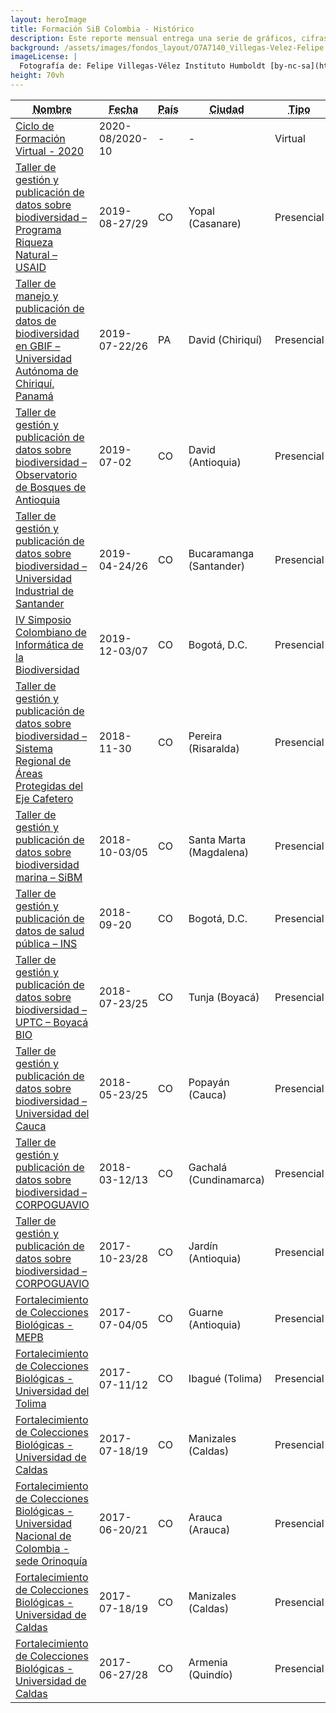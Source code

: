 ```yaml
---
layout: heroImage
title: Formación SiB Colombia - Histórico
description: Este reporte mensual entrega una serie de gráficos, cifras y estadísticas de la actividad de publicación y uso de datos sobre biodiversidad publicados a través del SiB Colombia. Las métricas resaltan las organizaciones publicadoras del mes y el uso de datos en publicaciones indexadas. 
background: /assets/images/fondos_layout/O7A7140_Villegas-Velez-Felipe.jpg
imageLicense: |
  Fotografía de: Felipe Villegas-Vélez Instituto Humboldt [by-nc-sa](https://creativecommons.org/licenses/by-nc-sa/3.0/) 
height: 70vh
---
```


<div class="table-container">
<table class="table">
  <thead>
    <tr>
      <th><abbr title="Nombre">Nombre</abbr></th>
      <th><abbr title="Fecha">Fecha</abbr></th>
        <th><abbr title="País">País</abbr></th>
      <th><abbr title="Ciudad">Ciudad</abbr></th>
      <th><abbr title="Tipo">Tipo</abbr></th>
      <th><abbr title="Asistentes">Asistentes</abbr></th>
    </tr>
  </thead>
  <tbody>
    <tr>
      <td><a href="https://hp-colombian-biodiversity.gbif-staging.org/comunidad/formacion/CicloFormacion2020#seminarios" title="Ver">Ciclo de Formación Virtual - 2020</a></td>
      <td>2020-08/2020-10</td>
      <td>-</td>
      <td>-</td>
      <td>Virtual</td>
      <td>370</td>
    </tr>
    <tr>
      <td><a href="https://hp-colombian-biodiversity.gbif-staging.org/comunidad/formacion/CicloFormacion2020#seminarios" title="Ver">Taller de gestión y publicación de datos sobre biodiversidad – Programa Riqueza Natural – USAID</a></td>
        <td>2019-08-27/29</td>
      <td>CO</td>
      <td>Yopal (Casanare)</td>
      <td>Presencial</td>
      <td>12</td>
    </tr>
    <tr>
      <td><a href="https://hp-colombian-biodiversity.gbif-staging.org/comunidad/formacion/CicloFormacion2020#seminarios" title="Ver">Taller de manejo y publicación de datos de biodiversidad en GBIF – Universidad Autónoma de Chiriquí, Panamá</a></td>
      <td>2019-07-22/26</td>
      <td>PA</td>
      <td>David (Chiriquí)</td>
      <td>Presencial</td>
      <td>33</td>
    </tr>
    <tr>
      <td><a href="https://hp-colombian-biodiversity.gbif-staging.org/comunidad/formacion/CicloFormacion2020#seminarios" title="Ver">Taller de gestión y publicación de datos sobre biodiversidad – Observatorio de Bosques de Antioquia</a></td>
      <td>2019-07-02</td>
      <td>CO</td>
      <td>David (Antioquia)</td>
      <td>Presencial</td>
      <td>27</td>
    </tr>
    <tr>
      <td><a href="https://hp-colombian-biodiversity.gbif-staging.org/comunidad/formacion/CicloFormacion2020#seminarios" title="Ver">Taller de gestión y publicación de datos sobre biodiversidad – Universidad Industrial de Santander</a></td>
      <td>2019-04-24/26</td>
      <td>CO</td>
      <td>Bucaramanga (Santander)</td>
      <td>Presencial</td>
      <td>23</td>
    </tr>
    <tr>
      <td><a href="https://hp-colombian-biodiversity.gbif-staging.org/comunidad/formacion/CicloFormacion2020#seminarios" title="Ver">IV Simposio Colombiano de Informática de la Biodiversidad</a></td>
      <td>2019-12-03/07</td>
      <td>CO</td>
      <td>Bogotá, D.C.</td>
      <td>Presencial</td>
      <td>-</td>
    </tr>
    <tr>
      <td><a href="https://hp-colombian-biodiversity.gbif-staging.org/comunidad/formacion/CicloFormacion2020#seminarios" title="Ver">Taller de gestión y publicación de datos sobre biodiversidad – Sistema Regional de Áreas Protegidas del Eje Cafetero</a></td>
      <td>2018-11-30</td>
      <td>CO</td>
      <td>Pereira (Risaralda)</td>
      <td>Presencial</td>
      <td>13</td>
    </tr>
    <tr>
      <td><a href="https://hp-colombian-biodiversity.gbif-staging.org/comunidad/formacion/CicloFormacion2020#seminarios" title="Ver">Taller de gestión y publicación de datos sobre biodiversidad marina – SiBM</a></td>
      <td>2018-10-03/05</td>
      <td>CO</td>
      <td>Santa Marta (Magdalena)</td>
      <td>Presencial</td>
      <td>25</td>
    </tr>
    <tr>
      <td><a href="https://hp-colombian-biodiversity.gbif-staging.org/comunidad/formacion/CicloFormacion2020#seminarios" title="Ver">Taller de gestión y publicación de datos de salud pública – INS</a></td>
      <td>2018-09-20</td>
      <td>CO</td>
      <td>Bogotá, D.C.</td>
      <td>Presencial</td>
      <td>10</td>
    </tr>
    <tr>
      <td><a href="https://hp-colombian-biodiversity.gbif-staging.org/comunidad/formacion/CicloFormacion2020#seminarios" title="Ver">Taller de gestión y publicación de datos sobre biodiversidad – UPTC – Boyacá BIO</a></td>
      <td>2018-07-23/25</td>
      <td>CO</td>
      <td>Tunja (Boyacá)</td>
      <td>Presencial</td>
      <td>24</td>
    </tr>
    <tr>
      <td><a href="https://hp-colombian-biodiversity.gbif-staging.org/comunidad/formacion/CicloFormacion2020#seminarios" title="Ver">Taller de gestión y publicación de datos sobre biodiversidad – Universidad del Cauca</a></td>
      <td>2018-05-23/25</td>
      <td>CO</td>
      <td>Popayán (Cauca)</td>
      <td>Presencial</td>
      <td>32</td>
    </tr>
    <tr>
     <td><a href="https://hp-colombian-biodiversity.gbif-staging.org/comunidad/formacion/CicloFormacion2020#seminarios" title="Ver">Taller de gestión y publicación de datos sobre biodiversidad – CORPOGUAVIO</a></td>
      <td>2018-03-12/13</td>
      <td>CO</td>
      <td>Gachalá (Cundinamarca)</td>
      <td>Presencial</td>
      <td>17</td>
    </tr>
    <tr>
     <td><a href="https://hp-colombian-biodiversity.gbif-staging.org/comunidad/formacion/CicloFormacion2020#seminarios" title="Ver">Taller de gestión y publicación de datos sobre biodiversidad – CORPOGUAVIO</a></td>
      <td>2017-10-23/28</td>
      <td>CO</td>
      <td>Jardín (Antioquia)</td>
      <td>Presencial</td>
      <td>55</td>
    </tr>
    <tr>
     <td><a href="https://hp-colombian-biodiversity.gbif-staging.org/comunidad/formacion/CicloFormacion2020#seminarios" title="Ver">Fortalecimiento de Colecciones Biológicas - MEPB</a></td>
      <td>2017-07-04/05</td>
      <td>CO</td>
      <td>Guarne (Antioquia)</td>
      <td>Presencial</td>
      <td>2</td>
    </tr>
    <tr>
    <td><a href="https://hp-colombian-biodiversity.gbif-staging.org/comunidad/formacion/CicloFormacion2020#seminarios" title="Ver">Fortalecimiento de Colecciones Biológicas - Universidad del Tolima</a></td>
      <td>2017-07-11/12</td>
      <td>CO</td>
      <td>Ibagué (Tolima)</td>
      <td>Presencial</td>
      <td>11</td>
    </tr>
    <tr>
    <td><a href="https://hp-colombian-biodiversity.gbif-staging.org/comunidad/formacion/CicloFormacion2020#seminarios" title="Ver">Fortalecimiento de Colecciones Biológicas - Universidad de Caldas</a></td>
      <td>2017-07-18/19</td>
      <td>CO</td>
      <td>Manizales (Caldas)</td>
      <td>Presencial</td>
      <td>2</td>
    </tr>
    <tr>       
    <td><a href="https://hp-colombian-biodiversity.gbif-staging.org/comunidad/formacion/CicloFormacion2020#seminarios" title="Ver">Fortalecimiento de Colecciones Biológicas - Universidad Nacional de Colombia - sede Orinoquía</a></td>
      <td>2017-06-20/21</td>
      <td>CO</td>
      <td>Arauca (Arauca)</td>
      <td>Presencial</td>
      <td>4</td>
    </tr>
    <tr>
    <td><a href="https://hp-colombian-biodiversity.gbif-staging.org/comunidad/formacion/CicloFormacion2020#seminarios" title="Ver">Fortalecimiento de Colecciones Biológicas - Universidad de Caldas</a></td>
      <td>2017-07-18/19</td>
      <td>CO</td>
      <td>Manizales (Caldas)</td>
      <td>Presencial</td>
      <td>2</td>
    </tr>
    <tr>
    <td><a href="https://hp-colombian-biodiversity.gbif-staging.org/comunidad/formacion/CicloFormacion2020#seminarios" title="Ver">Fortalecimiento de Colecciones Biológicas - Universidad de Caldas</a></td>
      <td>2017-06-27/28</td>
      <td>CO</td>
      <td>Armenia (Quindío)</td>
      <td>Presencial</td>
      <td>8</td>
    </tr>
  </tbody>
</table>
</div>

